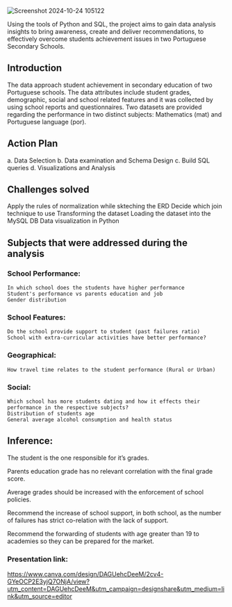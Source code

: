 
![Screenshot 2024-10-24 105122](https://github.com/user-attachments/assets/1bf17ec7-d3b2-449c-bfff-77fe10506ece)

Using the tools of  Python and SQL, the project aims to gain data analysis insights to bring awareness, create and deliver recommendations, to effectively overcome students achievement issues in two Portuguese Secondary Schools.

## Introduction

The data approach student achievement in secondary education of two Portuguese schools. The data attributes include student grades, demographic, social and school related features and it was collected by using school reports and questionnaires. Two datasets are provided regarding the performance in two distinct subjects: Mathematics (mat) and Portuguese language (por).

## Action Plan

a. Data Selection
b. Data examination and Schema Design
c. Build SQL queries
d. Visualizations and Analysis


## Challenges solved

Apply the rules of normalization while skteching the ERD
Decide which join technique to use
Transforming the dataset
Loading the dataset into the MySQL DB
Data visualization in Python


## Subjects that were addressed during the analysis

### School Performance:	
    In which school does the students have higher performance
    Student's performance vs parents education and job
    Gender distribution

### School Features:	
    Do the school provide support to student (past failures ratio) 
    School with extra-curricular activities have better performance?

### Geographical:	
    How travel time relates to the student performance (Rural or Urban)

### Social:	
    Which school has more students dating and how it effects their performance in the respective subjects? 
    Distribution of students age
    General average alcohol consumption and health status



## Inference:

  The student is the one responsible for it’s grades.
  
  Parents education grade has no relevant correlation with the final grade score.
  
  Average grades should be increased with the enforcement of school policies.
  
  Recommend the increase of school support, in both school, as the number of failures has strict co-relation with the lack of support.
  
  Recommend the forwarding of students with age greater than 19 to academies so they can be prepared for the market.  




### Presentation link: 
https://www.canva.com/design/DAGUehcDeeM/2cv4-GYeOCP2E3yjQ7ONjA/view?utm_content=DAGUehcDeeM&utm_campaign=designshare&utm_medium=link&utm_source=editor
